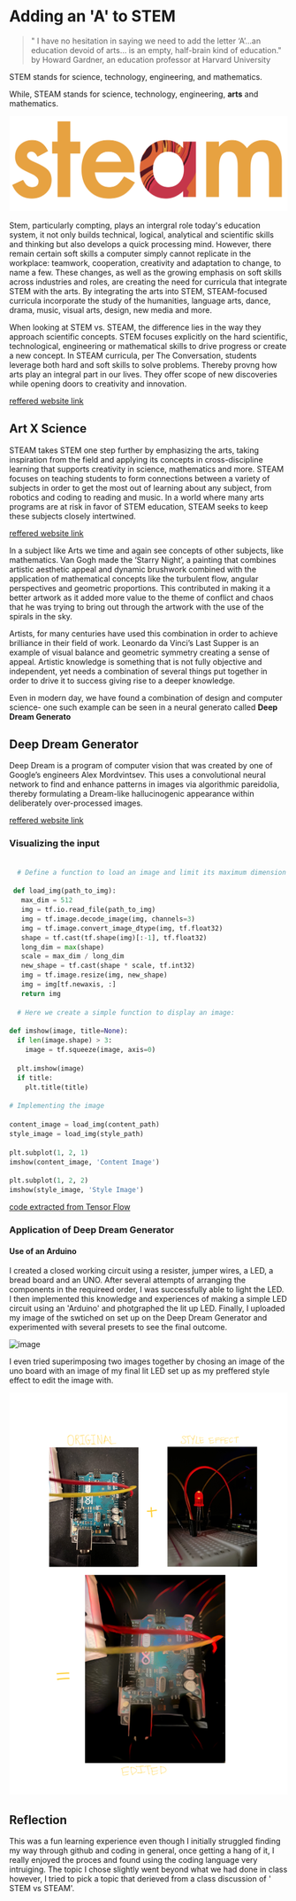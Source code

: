# Adding an 'A' to STEM
>  " I have no hesitation in saying we need to add the letter ‘A’…an education devoid of arts… is an empty, half-brain kind of education." 
 by Howard Gardner, an education professor at Harvard University


STEM stands for science, technology, engineering, and mathematics.

While, STEAM stands for science, technology, engineering, **arts** and mathematics.

![image](https://github.com/navya26s/UNIT-2-/blob/main/CREATIVE%20COMPUTING-05.png)



Stem, particularly compting, plays an intergral role today's education system, it not only builds technical, logical, analytical and scientific skills and thinking but also develops a quick processing mind. However, there remain certain soft skills a computer simply cannot replicate in the workplace: teamwork, cooperation, creativity and adaptation to change, to name a few. These changes, as well as the growing emphasis on soft skills across industries and roles, are creating the need for curricula that integrate STEM with the arts. By integrating the arts into STEM, STEAM-focused curricula incorporate the study of the humanities, language arts, dance, drama, music, visual arts, design, new media and more. 

When looking at STEM vs. STEAM, the difference lies in the way they approach scientific concepts. STEM focuses explicitly on the hard scientific, technological, engineering or mathematical skills to drive progress or create a new concept. In STEAM curricula, per The Conversation, students leverage both hard and soft skills to solve problems. Thereby provng how arts play an integral part in our lives. They offer scope of new discoveries while opening doors to creativity and innovation.   


[reffered website link](https://www.ucf.edu/online/engineering/news/comparing-stem-vs-steam-why-the-arts-make-a-difference/)


## Art X Science

STEAM takes STEM one step further by emphasizing the arts, taking inspiration from the field and applying its concepts in cross-discipline learning that supports creativity in science, mathematics and more. STEAM focuses on teaching students to form connections between a variety of subjects in order to get the most out of learning about any subject, from robotics and coding to reading and music. In a world where many arts programs are at risk in favor of STEM education, STEAM seeks to keep these subjects closely intertwined. 

[reffered website link](https://sphero.com/blogs/news/stem-vs-steam)

In a subject like Arts we time and again see concepts of other subjects, like mathematics.  Van Gogh made the ‘Starry Night’, a painting that combines artistic aesthetic appeal and dynamic brushwork combined with the application of mathematical concepts like the turbulent flow, angular perspectives and geometric proportions. This contributed in making it a better artwork as it added more value to the theme of conflict and chaos that he was trying to bring out through the artwork with the use of the spirals in the sky.

Artists, for many centuries have used this combination in order to achieve brilliance in their field of work. Leonardo da Vinci’s Last Supper is an example of visual balance and geometric symmetry  creating a sense of appeal. Artistic knowledge is something that is not fully objective and independent, yet needs a combination of several things put together in order to drive it to success giving rise to a deeper knowledge. 

Even in modern day, we have found a combination of design and computer science- one such example can be seen in a neural generato called **Deep Dream Generato**

## Deep Dream Generator
Deep Dream is a program of computer vision that was created by one of Google’s engineers Alex Mordvintsev. This uses a convolutional neural network to find and enhance patterns in images via algorithmic pareidolia, thereby formulating a Dream-like hallucinogenic appearance within deliberately over-processed images.

[reffered website link](https://hackernoon.com/deep-dream-with-tensorflow-a-practical-guide-to-build-your-first-deep-dream-experience-f91df601f479)

### Visualizing the input 
```python
  
  # Define a function to load an image and limit its maximum dimension to 512 pixels.

 def load_img(path_to_img):
   max_dim = 512
   img = tf.io.read_file(path_to_img)
   img = tf.image.decode_image(img, channels=3)
   img = tf.image.convert_image_dtype(img, tf.float32)
   shape = tf.cast(tf.shape(img)[:-1], tf.float32)
   long_dim = max(shape)
   scale = max_dim / long_dim
   new_shape = tf.cast(shape * scale, tf.int32)
   img = tf.image.resize(img, new_shape)
   img = img[tf.newaxis, :]
   return img
   
  # Here we create a simple function to display an image:

def imshow(image, title=None):
  if len(image.shape) > 3:
    image = tf.squeeze(image, axis=0)

  plt.imshow(image)
  if title:
    plt.title(title)
    
# Implementing the image

content_image = load_img(content_path)
style_image = load_img(style_path)

plt.subplot(1, 2, 1)
imshow(content_image, 'Content Image')

plt.subplot(1, 2, 2)
imshow(style_image, 'Style Image')
```
[code extracted from Tensor Flow](https://www.tensorflow.org/tutorials/generative/style_transfer)

### Application of Deep Dream Generator
#### Use of an Arduino

I created a closed working circuit using a resister, jumper wires, a LED, a bread board and an UNO. After several attempts of arranging the components in the requireed order, I was successfully able to light the LED. I then implemented this knowledge and experiences of making a simple LED circuit using an 'Arduino' and photgraphed the lit up LED. Finally,  I uploaded my image of the swtiched on set up on the Deep Dream Generator and experimented with several presets to see the final outcome.

![image](https://github.com/navya26s/UNIT-2-/blob/main/CREATIVE%20COMPUTING-04.png)

I even tried superimposing two images together by chosing an image of the uno board with an image of my final lit LED set up as my preffered style effect to edit the image with.

![image](https://github.com/navya26s/UNIT-2-/blob/main/Untitled_Artwork%2037.png)

## Reflection

This was a fun learning experience even though I initially struggled finding my way through github and coding in general, once getting a hang of it, I really enjoyed the proces and found using the coding language very intruiging. The topic I chose slightly went beyond what we had done in class however, I tried to pick a topic that derieved from a class discussion of ' STEM vs STEAM'.

